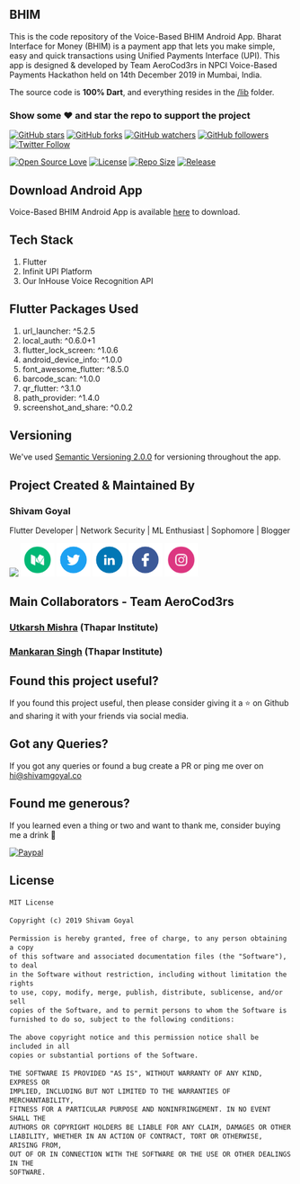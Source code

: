 ## BHIM
This is the code repository of the Voice-Based BHIM Android App. Bharat Interface for Money (BHIM) is a payment app that lets you make simple, easy and quick transactions using Unified Payments Interface (UPI). This app is designed & developed by Team AeroCod3rs in NPCI Voice-Based Payments Hackathon held on 14th December 2019 in Mumbai, India.

The source code is **100% Dart**, and everything resides in the [/lib](https://github.com/ShivamGoyal1899/BHIM/tree/master/lib) folder.

### Show some :heart: and star the repo to support the project

[![GitHub stars](https://img.shields.io/github/stars/ShivamGoyal1899/BHIM.svg?style=social&label=Star)](https://github.com/ShivamGoyal1899/BHIM)
[![GitHub forks](https://img.shields.io/github/forks/ShivamGoyal1899/BHIM.svg?style=social&label=Fork)](https://github.com/ShivamGoyal1899/BHIM/fork)
[![GitHub watchers](https://img.shields.io/github/watchers/ShivamGoyal1899/BHIM.svg?style=social&label=Watch)](https://github.com/ShivamGoyal1899/BHIM)
[![GitHub followers](https://img.shields.io/github/followers/ShivamGoyal1899.svg?style=social&label=Follow)](https://github.com/ShivamGoyal1899)
[![Twitter Follow](https://img.shields.io/twitter/follow/ShivamGoyal1899.svg?style=social)](https://twitter.com/ShivamGoyal1899)

[![Open Source Love](https://img.shields.io/badge/Open%20Source-seagreen?style=for-the-badge)](https://opensource.org/licenses/MIT)
[![License](https://img.shields.io/badge/license-MIT-red.svg?style=for-the-badge)](https://opensource.org/licenses/MIT)
[![Repo Size](https://img.shields.io/github/repo-size/ShivamGoyal1899/BHIM?style=for-the-badge)](https://github.com/ShivamGoyal1899/BHIM)
[![Release](https://img.shields.io/github/v/release/ShivamGoyal1899/BHIM?style=for-the-badge)](https://github.com/ShivamGoyal1899/BHIM/releases/download/v1.0.0/BHIM.v1.0.0.apk)


## Download Android App
Voice-Based BHIM Android App is available [here](https://github.com/ShivamGoyal1899/BHIM/releases/download/v1.0.0/BHIM.v1.0.0.apk) to download.

## Tech Stack
1. Flutter
2. Infinit UPI Platform
3. Our InHouse Voice Recognition API

## Flutter Packages Used
1. url_launcher: ^5.2.5
2. local_auth: ^0.6.0+1
3. flutter_lock_screen: ^1.0.6
4. android_device_info: ^1.0.0
5. font_awesome_flutter: ^8.5.0
6. barcode_scan: ^1.0.0
7. qr_flutter: ^3.1.0
8. path_provider: ^1.4.0
9. screenshot_and_share: ^0.0.2

## Versioning
We've used [Semantic Versioning 2.0.0](https://semver.org/) for versioning throughout the app.

## Project Created & Maintained By

### Shivam Goyal
Flutter Developer | Network Security | ML Enthusiast | Sophomore | Blogger

<a href="https://shivamgoyal.co"><img src="https://shivamgoyal.co/credits.png" width="60"></a>
<a href="https://medium.com/@ShivamGoyal1899"><img src="https://github.com/aritraroy/social-icons/blob/master/medium-icon.png?raw=true" width="60"></a>
<a href="https://twitter.com/ShivamGoyal1899"><img src="https://github.com/aritraroy/social-icons/blob/master/twitter-icon.png?raw=true" width="60"></a>
<a href="https://linkedin.com/in/ShivamGoyal1899"><img src="https://github.com/aritraroy/social-icons/blob/master/linkedin-icon.png?raw=true" width="60"></a>
<a href="https://facebook.com/ShivamGoyal1899"><img src="https://github.com/aritraroy/social-icons/blob/master/facebook-icon.png?raw=true" width="60"></a>
<a href="https://instagram.com/shivamgoyal.co"><img src="https://github.com/aritraroy/social-icons/blob/master/instagram-icon.png?raw=true" width="60"></a>

## Main Collaborators - Team AeroCod3rs

### [Utkarsh Mishra](https://github.com/utkarsh1148) (Thapar Institute)
### [Mankaran Singh](https://github.com/MankaranSingh) (Thapar Institute)

## Found this project useful?

If you found this project useful, then please consider giving it a :star: on Github and sharing it with your friends via social media.

## Got any Queries?
If you got any queries or found a bug create a PR or ping me over on [hi@shivamgoyal.co](mailto:hi@shivamgoyal.co)

## Found me generous?

If you learned even a thing or two and want to thank me, consider buying me a drink :beer:

[![Paypal](https://img.shields.io/badge/Sponsor-Paypal-informational?style=for-the-badge&logo=paypal)](https://www.paypal.me/shivamgoyal1899)

## License

```
MIT License

Copyright (c) 2019 Shivam Goyal

Permission is hereby granted, free of charge, to any person obtaining a copy
of this software and associated documentation files (the "Software"), to deal
in the Software without restriction, including without limitation the rights
to use, copy, modify, merge, publish, distribute, sublicense, and/or sell
copies of the Software, and to permit persons to whom the Software is
furnished to do so, subject to the following conditions:

The above copyright notice and this permission notice shall be included in all
copies or substantial portions of the Software.

THE SOFTWARE IS PROVIDED "AS IS", WITHOUT WARRANTY OF ANY KIND, EXPRESS OR
IMPLIED, INCLUDING BUT NOT LIMITED TO THE WARRANTIES OF MERCHANTABILITY,
FITNESS FOR A PARTICULAR PURPOSE AND NONINFRINGEMENT. IN NO EVENT SHALL THE
AUTHORS OR COPYRIGHT HOLDERS BE LIABLE FOR ANY CLAIM, DAMAGES OR OTHER
LIABILITY, WHETHER IN AN ACTION OF CONTRACT, TORT OR OTHERWISE, ARISING FROM,
OUT OF OR IN CONNECTION WITH THE SOFTWARE OR THE USE OR OTHER DEALINGS IN THE
SOFTWARE.

```